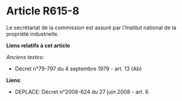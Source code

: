 # Article R615-8

Le secrétariat de la commission est assuré par l'Institut national de la propriété industrielle.

**Liens relatifs à cet article**

_Anciens textes_:

  - Décret n°79-797 du 4 septembre 1979 - art. 13 (Ab)

**Liens**:

  - DEPLACE: Décret n°2008-624 du 27 juin 2008 - art. 6
